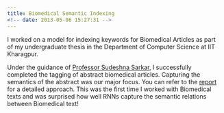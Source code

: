 ```yaml
---
title: Biomedical Semantic Indexing
<!-- date: 2013-05-06 15:27:31 -->
---
```


I worked on a model for indexing keywords for Biomedical Articles as part of my undergraduate thesis in the Department of Computer Science at IIT Kharagpur. 

Under the guidance of [Professor Sudeshna Sarkar](http://cse.iitkgp.ac.in/~sudeshna/), I successfully completed the tagging of abstract biomedical articles. Capturing the semantics of the abstract was our major focus. You can refer to the [report](https://sakshiagarwal.github.io/BTPReport.pdf) for a detailed approach. This was the first time I worked with Biomedical texts and was surprised how well RNNs capture the semantic relations between Biomedical text!


